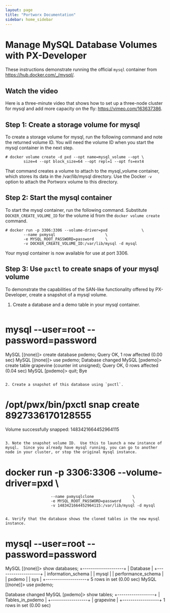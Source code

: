 ```yaml
---
layout: page
title: "Portworx Documentation"
sidebar: home_sidebar
---
```

# Manage MySQL Database Volumes with PX-Developer

These instructions demonstrate running the official `mysql` container from https://hub.docker.com/_/mysql/.

## Watch the video
Here is a three-minute video that shows how to set up a three-node cluster for mysql and add more capacity on the fly: https://vimeo.com/163637386.

## Step 1: Create a storage volume for mysql

To create a storage volume for mysql, run the following command and note the returned volume ID. You will need the volume ID when you start the mysql container in the next step.

```
# docker volume create -d pxd --opt name=mysql_volume --opt \
        size=4 --opt block_size=64 --opt repl=1 --opt fs=ext4
```

That command creates a volume to attach to the mysql_volume container, which stores its data in the /var/lib/mysql directory. Use the Docker `-v` option to attach the Portworx volume to this directory.

## Step 2: Start the mysql container

To start the mysql container, run the following command. Substitute `DOCKER_CREATE_VOLUME_ID` for the volume id from the `docker volume create` command.

```
# docker run -p 3306:3306 --volume-driver=pxd               \
        --name pxmysql                      \
        -e MYSQL_ROOT_PASSWORD=password     \
        -v DOCKER_CREATE_VOLUME_ID:/var/lib/mysql -d mysql
```

Your mysql container is now available for use at port 3306.

## Step 3: Use `pxctl` to create snaps of your mysql volume

To demonstrate the capabilities of the SAN-like functionality offered by PX-Developer, create a snapshot of a mysql volume.

1. Create a database and a demo table in your mysql container.

   ```
# mysql --user=root --password=password
MySQL [(none)]> create database pxdemo;
Query OK, 1 row affected (0.00 sec)
MySQL [(none)]> use pxdemo;
Database changed
MySQL [pxdemo]> create table grapevine (counter int unsigned);
Query OK, 0 rows affected (0.04 sec)
MySQL [pxdemo]> quit;
Bye
```

2. Create a snapshot of this database using `pxctl`.

   ```
# /opt/pwx/bin/pxctl snap create 8927336170128555
Volume successfully snapped:  1483421664452964115
```

3. Note the snapshot volume ID.  Use this to launch a new instance of mysql.  Since you already have mysql running, you can go to another node in your cluster, or stop the original mysql instance.

   ```
# docker run -p 3306:3306 --volume-driver=pxd 				\
                        --name pxmysqlclone                 \
                        -e MYSQL_ROOT_PASSWORD=password     \
                        -v 1483421664452964115:/var/lib/mysql -d mysql
```

4. Verify that the database shows the cloned tables in the new mysql instance.

```
# mysql --user=root --password=password
MySQL [(none)]> show databases;
+--------------------+
| Database           |
+--------------------+
| information_schema |
| mysql              |
| performance_schema |
| pxdemo             |
| sys                |
+--------------------+
5 rows in set (0.00 sec)
MySQL [(none)]> use pxdemo;

Database changed
MySQL [pxdemo]> show tables;
+------------------+
| Tables_in_pxdemo |
+------------------+
| grapevine        |
+------------------+
1 rows in set (0.00 sec)
```
